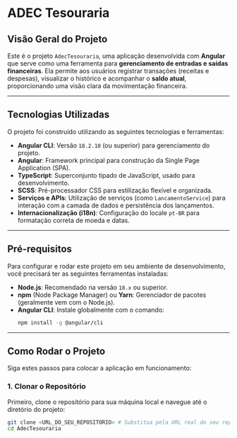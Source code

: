 # ADEC Tesouraria

## Visão Geral do Projeto

Este é o projeto `AdecTesouraria`, uma aplicação desenvolvida com **Angular** que serve como uma ferramenta para **gerenciamento de entradas e saídas financeiras**. Ela permite aos usuários registrar transações (receitas e despesas), visualizar o histórico e acompanhar o **saldo atual**, proporcionando uma visão clara da movimentação financeira.

---

## Tecnologias Utilizadas

O projeto foi construído utilizando as seguintes tecnologias e ferramentas:

* **Angular CLI**: Versão `18.2.10` (ou superior) para gerenciamento do projeto.
* **Angular**: Framework principal para construção da Single Page Application (SPA).
* **TypeScript**: Superconjunto tipado de JavaScript, usado para desenvolvimento.
* **SCSS**: Pré-processador CSS para estilização flexível e organizada.
* **Serviços e APIs**: Utilização de serviços (como `LancamentoService`) para interação com a camada de dados e persistência dos lançamentos.
* **Internacionalização (i18n)**: Configuração do locale `pt-BR` para formatação correta de moeda e datas.

---

## Pré-requisitos

Para configurar e rodar este projeto em seu ambiente de desenvolvimento, você precisará ter as seguintes ferramentas instaladas:

* **Node.js**: Recomendado na versão `18.x` ou superior.
* **npm** (Node Package Manager) ou **Yarn**: Gerenciador de pacotes (geralmente vem com o Node.js).
* **Angular CLI**: Instale globalmente com o comando:
    ```bash
    npm install -g @angular/cli
    ```

---

## Como Rodar o Projeto

Siga estes passos para colocar a aplicação em funcionamento:

### 1. Clonar o Repositório

Primeiro, clone o repositório para sua máquina local e navegue até o diretório do projeto:

```bash
git clone <URL_DO_SEU_REPOSITORIO> # Substitua pela URL real do seu repositório
cd AdecTesouraria
